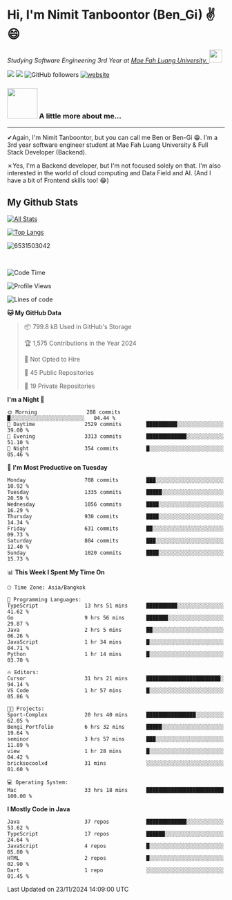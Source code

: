 # Hi, I'm Nimit Tanboontor (Ben_Gi) ✌😄
<p><em>Studying Software Engineering 3rd Year at <a href="https://en.mfu.ac.th/home.html"> Mae Fah Luang University.
</a><img src="https://media.giphy.com/media/WUlplcMpOCEmTGBtBW/giphy.gif" width="30"> </em></p>


[![](https://img.shields.io/badge/linkedin-%230077B5.svg?style=for-the-badge&logo=linkedin)]([https://www.linkedin.com/in/thanaphoom-babparn/](https://www.linkedin.com/in/nimit-tanbooutor-798139246/))
[![](https://img.shields.io/badge/Medium-12100E?style=for-the-badge&logo=medium&logoColor=white)](https://medium.com/@nimittanbooutor)
![GitHub followers](https://img.shields.io/github/followers/6531503042?label=Follow&style=social)
[![website](https://img.shields.io/badge/Website-46a2f1.svg?&style=flat-square&logo=Google-Chrome&logoColor=white&link=https://6531503042.github.io/Portfolio-BenGi/)](https://6531503042.github.io/Portfolio-BenGi/)

### <img src="https://media.giphy.com/media/VgCDAzcKvsR6OM0uWg/giphy.gif" width="70"> A little more about me...  

<hr> <!-- Horizontal line -->

&#10004;Again, I'm Nimit Tanboontor, but you can call me Ben or Ben-Gi 😁. I'm a 3rd year software engineer student at Mae Fah Luang University & Full Stack Developer (Backend).

&#10007;Yes, I'm a Backend developer, but I'm not focused solely on that. I'm also interested in the world of cloud computing and Data Field and AI. (And I have a bit of Frontend skills too! 😂)


## My Github Stats

[![All Stats](https://github-readme-stats.vercel.app/api?username=6531503042&show_icons=true&theme=algolia)](https://github.com/6531503042)

[![Top Langs](https://github-readme-stats.vercel.app/api/top-langs/?username=6531503042&layout=compact&theme=algolia)](https://github.com/6531503042)

<p><img align="center" src="https://github-readme-streak-stats.herokuapp.com/?user=6531503042&" alt="6531503042" /></p>

<br />


<!--START_SECTION:waka-->
![Code Time](http://img.shields.io/badge/Code%20Time-223%20hrs%2021%20mins-blue)

![Profile Views](http://img.shields.io/badge/Profile%20Views-6-blue)

![Lines of code](https://img.shields.io/badge/From%20Hello%20World%20I%27ve%20Written-17.6%20million%20lines%20of%20code-blue)

**🐱 My GitHub Data** 

> 📦 799.8 kB Used in GitHub's Storage 
 > 
> 🏆 1,575 Contributions in the Year 2024
 > 
> 🚫 Not Opted to Hire
 > 
> 📜 45 Public Repositories 
 > 
> 🔑 19 Private Repositories 
 > 
**I'm a Night 🦉** 

```text
🌞 Morning                288 commits         █░░░░░░░░░░░░░░░░░░░░░░░░   04.44 % 
🌆 Daytime                2529 commits        ██████████░░░░░░░░░░░░░░░   39.00 % 
🌃 Evening                3313 commits        █████████████░░░░░░░░░░░░   51.10 % 
🌙 Night                  354 commits         █░░░░░░░░░░░░░░░░░░░░░░░░   05.46 % 
```
📅 **I'm Most Productive on Tuesday** 

```text
Monday                   708 commits         ███░░░░░░░░░░░░░░░░░░░░░░   10.92 % 
Tuesday                  1335 commits        █████░░░░░░░░░░░░░░░░░░░░   20.59 % 
Wednesday                1056 commits        ████░░░░░░░░░░░░░░░░░░░░░   16.29 % 
Thursday                 930 commits         ████░░░░░░░░░░░░░░░░░░░░░   14.34 % 
Friday                   631 commits         ██░░░░░░░░░░░░░░░░░░░░░░░   09.73 % 
Saturday                 804 commits         ███░░░░░░░░░░░░░░░░░░░░░░   12.40 % 
Sunday                   1020 commits        ████░░░░░░░░░░░░░░░░░░░░░   15.73 % 
```


📊 **This Week I Spent My Time On** 

```text
🕑︎ Time Zone: Asia/Bangkok

💬 Programming Languages: 
TypeScript               13 hrs 51 mins      ██████████░░░░░░░░░░░░░░░   41.62 % 
Go                       9 hrs 56 mins       ███████░░░░░░░░░░░░░░░░░░   29.87 % 
Java                     2 hrs 5 mins        ██░░░░░░░░░░░░░░░░░░░░░░░   06.26 % 
JavaScript               1 hr 34 mins        █░░░░░░░░░░░░░░░░░░░░░░░░   04.71 % 
Python                   1 hr 14 mins        █░░░░░░░░░░░░░░░░░░░░░░░░   03.70 % 

🔥 Editors: 
Cursor                   31 hrs 21 mins      ████████████████████████░   94.14 % 
VS Code                  1 hr 57 mins        █░░░░░░░░░░░░░░░░░░░░░░░░   05.86 % 

🐱‍💻 Projects: 
Sport-Complex            20 hrs 40 mins      ████████████████░░░░░░░░░   62.05 % 
Bengi_Portfolio          6 hrs 32 mins       █████░░░░░░░░░░░░░░░░░░░░   19.64 % 
seminor                  3 hrs 57 mins       ███░░░░░░░░░░░░░░░░░░░░░░   11.89 % 
view                     1 hr 28 mins        █░░░░░░░░░░░░░░░░░░░░░░░░   04.42 % 
bricksocoolxd            31 mins             ░░░░░░░░░░░░░░░░░░░░░░░░░   01.60 % 

💻 Operating System: 
Mac                      33 hrs 18 mins      █████████████████████████   100.00 % 
```

**I Mostly Code in Java** 

```text
Java                     37 repos            █████████████░░░░░░░░░░░░   53.62 % 
TypeScript               17 repos            ██████░░░░░░░░░░░░░░░░░░░   24.64 % 
JavaScript               4 repos             █░░░░░░░░░░░░░░░░░░░░░░░░   05.80 % 
HTML                     2 repos             █░░░░░░░░░░░░░░░░░░░░░░░░   02.90 % 
Dart                     1 repo              ░░░░░░░░░░░░░░░░░░░░░░░░░   01.45 % 
```




 Last Updated on 23/11/2024 14:09:00 UTC
<!--END_SECTION:waka-->
